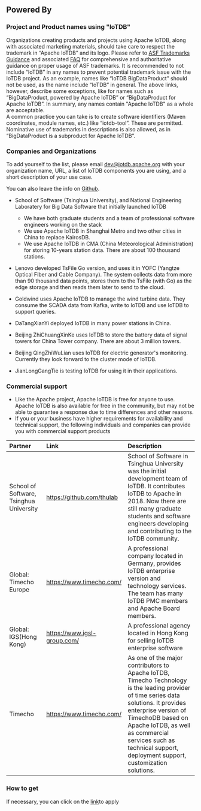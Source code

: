 <!--

    Licensed to the Apache Software Foundation (ASF) under one
    or more contributor license agreements.  See the NOTICE file
    distributed with this work for additional information
    regarding copyright ownership.  The ASF licenses this file
    to you under the Apache License, Version 2.0 (the
    "License"); you may not use this file except in compliance
    with the License.  You may obtain a copy of the License at
    
        http://www.apache.org/licenses/LICENSE-2.0
    
    Unless required by applicable law or agreed to in writing,
    software distributed under the License is distributed on an
    "AS IS" BASIS, WITHOUT WARRANTIES OR CONDITIONS OF ANY
    KIND, either express or implied.  See the License for the
    specific language governing permissions and limitations
    under the License.

-->

## Powered By

### Project and Product names using "IoTDB"

Organizations creating products and projects using Apache IoTDB, along with associated marketing materials, should take care to respect the trademark in “Apache IoTDB” and its logo. Please refer to [ASF Trademarks Guidance](https://www.apache.org/foundation/marks/) and associated [FAQ](https://www.apache.org/foundation/marks/faq/) for comprehensive and authoritative guidance on proper usage of ASF trademarks.
It is recommended to not include “IoTDB” in any names to prevent potential trademark issue with the IoTDB project.
As an example, names like “IoTDB BigDataProduct” should not be used, as the name include “IoTDB” in general. The above links, however, describe some exceptions, like for names such as “BigDataProduct, powered by Apache IoTDB” or “BigDataProduct for Apache IoTDB”. In summary, any names contain "Apache IoTDB" as a whole are acceptable.  
A common practice you can take is to create software identifiers (Maven coordinates, module names, etc.) like “iotdb-tool”. These are permitted. Nominative use of trademarks in descriptions is also allowed, as in “BigDataProduct is a subproduct for Apache IoTDB”.

### Companies and Organizations
To add yourself to the list, please email dev@iotdb.apache.org with your organization name, URL, a list of IoTDB components you are using, and a short description of your use case.

You can also leave the info on [Github](https://github.com/apache/iotdb/discussions/4040).

- School of Software (Tsinghua University), and National Engineering Laboratery for Big Data Software  that initially launched IoTDB  
  - We have both graduate students and a team of professional software engineers working on the stack
  - We use Apache IoTDB in Shanghai Metro and two other cities in China to replace KairosDB.
  - We use Apache IoTDB in CMA (China Meteorological Administration) for storing 10-years station data. There are about 100 thousand stations.

- Lenovo developed TsFile Go version, and uses it in YOFC (Yangtze Optical Fiber and Cable Company). The system collects data from more than 90 thousand data points, stores them to the TsFile (with Go) as the edge storage and then reads them later to send to the cloud. 

- Goldwind uses Apache IoTDB to manage the wind turbine data. They consume the SCADA data from Kafka, write to IoTDB and use IoTDB to support queries.

- DaTangXianYi deployed IoTDB in many power stations in China.
 
- Beijing ZhiChuangXinKe uses IoTDB to store the battery data of signal towers for China Tower company. There are about 3 million towers.

- Beijing QingZhiWuLian uses IoTDB for electric generator's monitoring. Currently they look forward to the cluster mode of IoTDB.

- JianLongGangTie is testing IoTDB for using it in their applications.

### Commercial support

- Like the Apache project, Apache IoTDB is free for anyone to use. Apache IoTDB is also available for free in the community, but may not be able to guarantee a response due to time differences and other reasons.
- If you or your business have higher requirements for availability and technical support, the following individuals and companies can provide you with commercial support products
 
 | **Partner**                             | **Link**                    | **Description**                                              |
| :-------------------------------------- | :-------------------------- | :----------------------------------------------------------- |
| School of Software, Tsinghua University | https://github.com/thulab   | School of Software in Tsinghua University was the initial development team of IoTDB. It contributes IoTDB to Apache in 2018. Now there are still many graduate students and software engineers developing and contributing to the IoTDB community. |
| Global: Timecho Europe                  | https://www.timecho.com/    | A professional company located in Germany,  provides IoTDB enterprise version and technology services. The team has many IoTDB PMC members and Apache Board members. |
| Global: IGS(Hong Kong)                  | https://www.igsl-group.com/ | A professional agency located in Hong Kong for selling IoTDB enterprise software |
| Timecho                                 | https://www.timecho.com/    | As one of the major contributors to Apache IoTDB, Timecho Technology is the leading provider of time series data solutions. It provides enterprise version of TimechoDB based on Apache IoTDB, as well as commercial services such as technical support, deployment support, customization solutions. |

### How to get
If necessary, you can click on the [link](https://www.timecho-global.com/product)to apply
